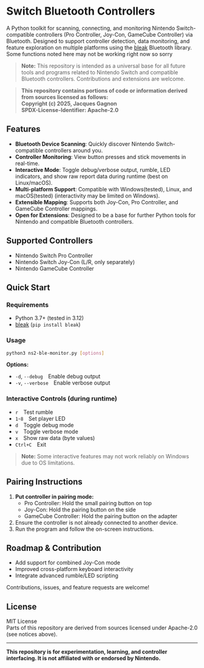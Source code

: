 # Switch Bluetooth Controllers

A Python toolkit for scanning, connecting, and monitoring Nintendo Switch-compatible controllers (Pro Controller, Joy-Con, GameCube Controller) via Bluetooth. Designed to support controller detection, data monitoring, and feature exploration on multiple platforms using the [bleak](https://github.com/hbldh/bleak) Bluetooth library.
Some functions noted here may not be working right now so sorry 


> **Note:** This repository is intended as a universal base for all future tools and programs related to Nintendo Switch and compatible Bluetooth controllers. Contributions and extensions are welcome.

> **This repository contains portions of code or information derived from sources licensed as follows:**  
> **Copyright (c) 2025, Jacques Gagnon**  
> **SPDX-License-Identifier: Apache-2.0**

## Features

- **Bluetooth Device Scanning**: Quickly discover Nintendo Switch-compatible controllers around you.
- **Controller Monitoring**: View button presses and stick movements in real-time.
- **Interactive Mode**: Toggle debug/verbose output, rumble, LED indicators, and show raw report data during runtime (best on Linux/macOS).
- **Multi-platform Support**: Compatible with Windows(tested), Linux, and macOS(tested) (interactivity may be limited on Windows).
- **Extensible Mapping**: Supports both Joy-Con, Pro Controller, and GameCube Controller mappings.
- **Open for Extensions**: Designed to be a base for further Python tools for Nintendo and compatible Bluetooth controllers.

## Supported Controllers

- Nintendo Switch Pro Controller
- Nintendo Switch Joy-Con (L/R, only separately)
- Nintendo GameCube Controller

## Quick Start

### Requirements

- Python 3.7+ (tested in 3.12)
- [bleak](https://pypi.org/project/bleak/) (`pip install bleak`)

### Usage

```bash
python3 ns2-ble-monitor.py [options]
```

**Options:**

- `-d`, `--debug` Enable debug output
- `-v`, `--verbose` Enable verbose output

### Interactive Controls (during runtime)

- `r` Test rumble
- `1`-`8` Set player LED
- `d` Toggle debug mode
- `v` Toggle verbose mode
- `x` Show raw data (byte values)
- `Ctrl+C` Exit

> **Note:** Some interactive features may not work reliably on Windows due to OS limitations.

## Pairing Instructions

1. **Put controller in pairing mode:**
   - Pro Controller: Hold the small pairing button on top
   - Joy-Con: Hold the pairing button on the side
   - GameCube Controller: Hold the pairing button on the adapter
2. Ensure the controller is not already connected to another device.
3. Run the program and follow the on-screen instructions.

## Roadmap & Contribution

- Add support for combined Joy-Con mode
- Improved cross-platform keyboard interactivity
- Integrate advanced rumble/LED scripting

Contributions, issues, and feature requests are welcome!

## License

MIT License  
Parts of this repository are derived from sources licensed under Apache-2.0 (see notices above).

---

**This repository is for experimentation, learning, and controller interfacing. It is not affiliated with or endorsed by Nintendo.**
